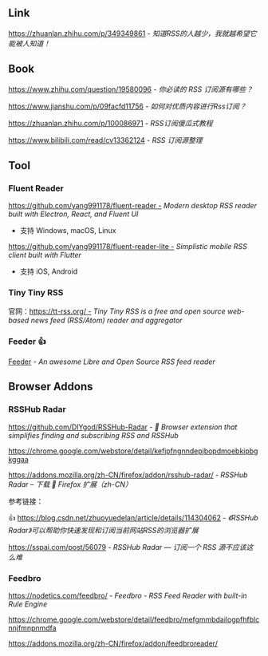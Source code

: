 ## Link

https://zhuanlan.zhihu.com/p/349349861 - *知道RSS的人越少，我就越希望它能被人知道！*

## Book

https://www.zhihu.com/question/19580096 - *你必读的 RSS 订阅源有哪些？*

https://www.jianshu.com/p/09facfd11756 - *如何对优质内容进行Rss订阅？*

https://zhuanlan.zhihu.com/p/100086971 - *RSS订阅傻瓜式教程*

https://www.bilibili.com/read/cv13362124 - *RSS 订阅源整理*

## Tool

### Fluent Reader

https://github.com/yang991178/fluent-reader - *Modern desktop RSS reader built with Electron, React, and Fluent UI*

- 支持 Windows, macOS, Linux

https://github.com/yang991178/fluent-reader-lite - *Simplistic mobile RSS client built with Flutter*

- 支持 iOS, Android

### Tiny Tiny RSS

官网：https://tt-rss.org/ - *Tiny Tiny RSS is a free and open source web-based news feed (RSS/Atom) reader and aggregator*



### Feeder 👍

[Feeder](/os/mobile/?id=feeder)
<i class="fa fa-android light-green"></i> - *An awesome Libre and Open Source RSS feed reader*



## Browser Addons

### RSSHub Radar

<i class="fa fa-github fa-lg"></i> https://github.com/DIYgod/RSSHub-Radar - *🍰 Browser extension that simplifies finding and subscribing RSS and RSSHub*

<i class="fa fa-chrome"></i> https://chrome.google.com/webstore/detail/kefjpfngnndepjbopdmoebkipbgkggaa

<i class="fa fa-firefox"></i> https://addons.mozilla.org/zh-CN/firefox/addon/rsshub-radar/ - *RSSHub Radar – 下载 🦊 Firefox 扩展（zh-CN）*

参考链接：

👍 https://blog.csdn.net/zhuoyuedelan/article/details/114304062 - *《RSSHub Radar》可以帮助你快速发现和订阅当前网站RSS的浏览器扩展*

https://sspai.com/post/56079 - *RSSHub Radar — 订阅一个 RSS 源不应该这么难*

### Feedbro

<i class="fa fa-laptop"></i> https://nodetics.com/feedbro/ - *Feedbro - RSS Feed Reader with built-in Rule Engine*

<i class="fa fa-chrome"></i> https://chrome.google.com/webstore/detail/feedbro/mefgmmbdailogpfhfblcnnjfmnpnmdfa

<i class="fa fa-firefox"></i> https://addons.mozilla.org/zh-CN/firefox/addon/feedbroreader/
